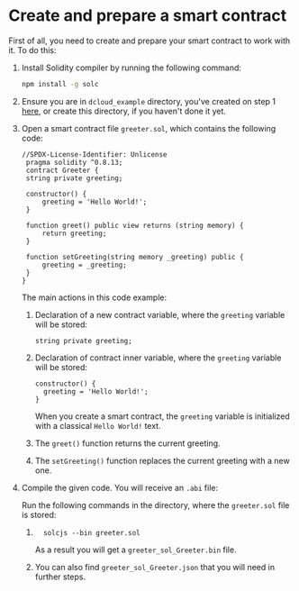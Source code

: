 # Create and prepare a smart contract

First of all, you need to create and prepare your smart contract to work with it. To do this:

1. Install Solidity compiler by running the following command:

   ```bash
   npm install -g solc
   ```

2. Ensure you are in `dcloud_example` directory, you've created on step 1 [here](../transactions/02-preparing-the-projects.md), or create this directory, if you haven't done it yet.
3. Open a smart contract file `greeter.sol`, which contains the following code:

   ```solidity
   //SPDX-License-Identifier: Unlicense
    pragma solidity ^0.8.13;
    contract Greeter {
    string private greeting;

	constructor() {
		greeting = 'Hello World!';
	}

	function greet() public view returns (string memory) {
		return greeting;
	}
	
	function setGreeting(string memory _greeting) public {
		greeting = _greeting;
	}
   }
   ```

   The main actions in this code example:

    1. Declaration of a new contract variable, where the `greeting` variable will be stored:

       ```solidity
       string private greeting;
       ```

    2. Declaration of contract inner variable, where the `greeting` variable will be stored:

       ```solidity
       constructor() {
         greeting = 'Hello World!';
       }
       ```

       When you create a smart contract, the `greeting` variable is initialized with a classical `Hello World!` text.

    3. The `greet()` function returns the current greeting.
    4. The `setGreeting()` function replaces the current greeting with a new one.

4. Compile the given code. You will receive an `.abi` file:

   Run the following commands in the directory, where the `greeter.sol` file is stored:

    1. ```solidity
         solcjs --bin greeter.sol
       ```

       As a result you will get a `greeter_sol_Greeter.bin` file.

    2. You can also find `greeter_sol_Greeter.json` that you will need in further steps.
